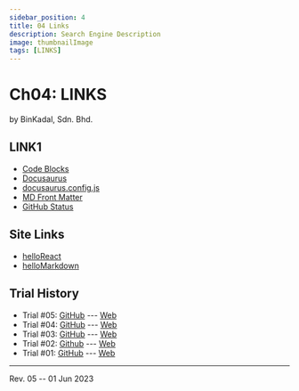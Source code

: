 ```yaml
---
sidebar_position: 4
title: 04 Links
description: Search Engine Description
image: thumbnailImage
tags: [LINKS]
---
```


# Ch04: LINKS
by BinKadal, Sdn. Bhd.

## LINK1
- [Code Blocks](https://docs.readme.com/rdmd/docs/code-blocks)
- [Docusaurus](https://docusaurus.io/)
- [docusaurus.config.js](https://docusaurus.io/docs/api/docusaurus-config)
- [MD Front Matter](https://docusaurus.io/docs/api/plugins/@docusaurus/plugin-content-docs#markdown-front-matter)
- [GitHub Status](https://www.githubstatus.com/)

## Site Links
- [helloReact](/helloReact)
- [helloMarkdown](/helloMarkdown)

## Trial History
- Trial #05: [GitHub](https://github.com/yforku/DocuDemo/) --- [Web](https://yforku.github.io/DocuDemo/)
- Trial #04: [GitHub](https://github.com/yforku/docu4/) --- [Web](https://yforku.github.io/docu4/)
- Trial #03: [GitHub](https://github.com/yforku/docu3/) --- [Web](https://yforku.github.io/docu3/)
- Trial #02: [Github](https://github.com/yforku/docu2/) --- [Web](https://yforku.github.io/docu2/)
- Trial #01: [GitHub](https://github.com/yforku/docusaurus/) --- [Web](https://yforku.github.io/docusaurus/)

<hr />

Rev. 05 -- 01 Jun 2023

<!--
REV05: Thu 01 Jun 2023 19:00
REV04: Mon 29 May 2023 10:00
REV03: Sun 28 May 2023 11:00
REV02: Sat 27 May 2023 10:00
REV01: Fri 26 May 2023 10:00
START: Thu 25 May 2023 19:00
-->

